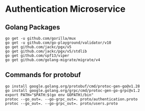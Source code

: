 # Authentication Microservice

## Golang Packages

```
go get -u github.com/gorilla/mux
go get -u github.com/go-playground/validator/v10
go get github.com/jackc/pgx/v5
go get github.com/jackc/pgx/v5/stdlib
go get github.com/spf13/viper
go get github.com/golang-migrate/migrate/v4
```

## Commands for protobuf

```
go install google.golang.org/protobuf/cmd/protoc-gen-go@v1.28
go install google.golang.org/grpc/cmd/protoc-gen-go-grpc@v1.2
export PATH="$PATH:$(go env GOPATH)/bin"
protoc --go_out=. --go-grpc_out=. proto/authentication.proto
protoc --go_out=. --go-grpc_out=. proto/users.proto
```